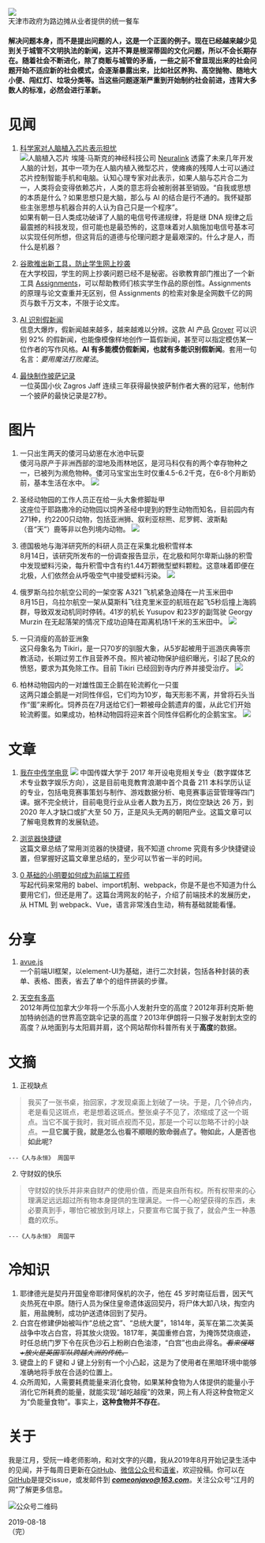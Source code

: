 ![](https://raw.githubusercontent.com/superJavo/image/master/breakfast.jpg)   
天津市政府为路边摊从业者提供的统一餐车

#### 解决问题本身，而不是提出问题的人，这是一个正面的例子。现在已经越来越少见到关于城管不文明执法的新闻，这并不算是根深蒂固的文化问题，所以不会长期存在。随着社会不断进化，除了商贩与城管的矛盾，一些之前不曾显现出来的社会问题开始不适应新的社会模式，会逐渐暴露出来，比如社区养狗、高空抛物、随地大小便、闯红灯、垃圾分类等。当这些问题逐渐严重到开始制约社会前进，违背大多数人的标准，必然会进行革新。

# 见闻
  
1. [科学家对人脑植入芯片表示担忧](https://thenextweb.com/tech/2019/08/16/implanting-ai-chips-in-your-mind-could-cause-you-to-lose-yourself-says-scientist/)   
![人脑植入芯片](https://raw.githubusercontent.com/superJavo/image/master/mind.png)
埃隆·马斯克的神经科技公司 [Neuralink](https://www.neuralink.com/) 透露了未来几年开发人脑的计划，其中一项为在人脑内植入微型芯片，使瘫痪的残障人士可以通过芯片控制智能手机和电脑。认知心理专家对此表示，如果人脑与芯片合二为一，人类将会变得依赖芯片，人类的意志将会被削弱甚至销毁。“自我或思想的本质是什么？如果思想只是大脑，那么与 AI 的结合是行不通的。我怀疑那些主张思想与机器合并的人认为自己只是一个程序”。  
如果有朝一日人类成功破译了人脑的电信号传递规律，将是继 DNA 规律之后最震撼的科技发现，但可能也是最恐怖的，这意味着对人脑施加电信号基本可以实现任何所想，但这背后的道德与伦理问题才是最艰深的。什么才是人，而什么是机器？

2. [谷歌推出新工具，防止学生网上抄袭](http://www.ifanr.com/1248629?utm_source=zaker&utm_medium=specialpage&utm_campaign=biz)   
在大学校园，学生的网上抄袭问题已经不是秘密。谷歌教育部门推出了一个新工具 [Assignments](https://edu.google.com/products/originality/?modal_active=none)，可以帮助教师们核实学生作品的原创性。Assignments 的原理与论文查重并无区别，但 Assignments 的检索对象是全网数千亿的网页与数千万文本，不限于论文库。

3. [AI 识别假新闻](https://www.ifanr.com/1249217)   
信息大爆炸，假新闻越来越多，越来越难以分辨。这款 AI 产品 [Grover](https://news.cs.washington.edu/2019/06/11/allen-school-and-ai2-researchers-unveil-grover-a-new-tool-for-fighting-fake-news-in-the-age-of-ai) 可以识别 92% 的假新闻，也能像模像样地创作一篇假新闻，甚至可以指定模仿某一位作者的写作风格。**AI 有多能模仿假新闻，也就有多能识别假新闻**。套用一句名言：*要用魔法打败魔法*。

4. [最快制作披萨记录](https://m.huanqiu.com/article/9CaKrnKmeID)  
一位英国小伙 Zagros Jaff 连续三年获得最快披萨制作者大赛的冠军，他制作一个披萨的最快记录是27秒。

# 图片

1. 一只出生两天的倭河马幼崽在水池中玩耍  
倭河马原产于非洲西部的湿地及雨林地区，是河马科仅有的两个幸存物种之一，已被列为濒危物种。倭河马宝宝出生时仅重4.5-6.2千克，在6-8个月断奶前，基本生活在水中。
![](https://raw.githubusercontent.com/superJavo/image/master/hippo.jpg)

2. 圣经动物园的工作人员正在给一头大象修脚趾甲  
这座位于耶路撒冷的动物园以饲养圣经中提到的野生动物而知名，目前园内有271种，约2200只动物，包括亚洲狮、叙利亚棕熊、尼罗鳄、波斯黇（音“天”）鹿等非以色列境内动物。
![](https://raw.githubusercontent.com/superJavo/image/master/elephantfoot.jpg)

3. 德国极地与海洋研究所的科研人员正在采集北极积雪样本  
8月14日，该研究所发布的一份调查报告显示，在北极和阿尔卑斯山脉的积雪中发现塑料污染，每升积雪中含有约1.44万颗微型塑料颗粒。这意味着即便在北极，人们依然会从呼吸空气中接受塑料污染。
![](https://raw.githubusercontent.com/superJavo/image/master/airplaneice.jpg)

4. 俄罗斯乌拉尔航空公司的一架空客 A321 飞机紧急迫降在一片玉米田中  
8月15日，乌拉尔航空一架从莫斯科飞往克里米亚的航班在起飞5秒后撞上海鸥群，导致双发动机同时停转。41岁的机长 Yusupov 和23岁的副驾驶 Georgy Murzin 在无起落架的情况下成功迫降在距离机场1千米的玉米田中。
![](https://raw.githubusercontent.com/superJavo/image/master/airplane.jpg)

5. 一只消瘦的高龄亚洲象  
这只母象名为 Tikiri，是一只70岁的驯服大象，从5岁起被用于巡游庆典等宗教活动，长期过劳工作且营养不良。照片被动物保护组织曝光，引起了民众的愤怒，要求为其免除工作。目前 Tikiri 已经回到寺内疗养并接受治疗。
![](https://raw.githubusercontent.com/superJavo/image/master/elephant.jpg)

6. 柏林动物园内的一对雄性国王企鹅在轮流孵化一只蛋  
这两只雄企鹅是一对同性伴侣，它们均为10岁，每天形影不离，并曾将石头当作“蛋”来孵化。饲养员在7月送给它们一颗被母企鹅遗弃的蛋，从此它们开始轮流孵蛋。如果成功，柏林动物园将迎来首个同性伴侣孵化的企鹅宝宝。
![](https://raw.githubusercontent.com/superJavo/image/master/penguin.jpg)

# 文章

1. [我在中传学电竞](http://www.geekpark.net/news/246044) 
![](https://raw.githubusercontent.com/superJavo/image/master/game.jpg)
中国传媒大学于 2017 年开设电竞相关专业（数字媒体艺术专业数字娱乐方向），这是目前电竞教育浪潮中首个具备 211 本科学历认证的专业，包括电竞赛事策划与制作、游戏数据分析、电竞赛事运营管理等四门课。据不完全统计，目前电竞行业从业者人数为五万，岗位空缺达 26 万，到 2020 年人才缺口或扩大至 50 万，正是风头无两的朝阳产业。这篇文章可以了解电竞教育的发展轨迹。

2. [浏览器快捷键](https://www.runningcheese.com/skills)   
这篇文章总结了常用浏览器的快捷键，我不知道 chrome 究竟有多少快捷键设置，但掌握好这篇文章里总结的，至少可以节省一半的时间。

3. [0 基础的小明要如何成为前端工程师](https://medium.com/hulis-blog/frontend-engineer-guide-297821512f4e)  
写起代码来常用的 babel、import机制、webpack，你是不是也不知道为什么要用它们，但还是用了。这篇台湾网友的帖子，介绍了前端技术的发展历史，从 HTML 到 webpack、Vue，语言非常浅白生动，稍有基础就能看懂。

# 分享

1. [avue.js](https://avuejs.com)   
一个前端UI框架，以element-UI为基础，进行二次封装，包括各种封装的表单、表格、图表，省去了单个的组件拼装的步骤。

2. [天空有多高](https://www.secaibi.com/howbigisspace)  
2012年两位加拿大少年将一个乐高小人发射升空的高度？2012年菲利克斯·鲍加特纳创造的世界高空跳伞记录的高度？2013年伊朗将一只猴子发射到太空的高度？从地面到与太阳肩并肩，这个网站帮你科普所有关于**高度**的数据。

# 文摘

1. 正视缺点   
>我买了一张书桌，抬回家，才发现桌面上划破了一块。于是，几个钟点内，老是看见这斑点，老是想着这斑点。整张桌子不见了，浓缩成了这一个斑点。当它不属于我时，我对斑点视而不见，那是一个可以忽略不计的小缺点。**一旦它属于我，就是怎么也看不顺眼的致命弱点了。物如此，人是否也如此呢?**  

    ---《人与永恒》 周国平

2. 守财奴的快乐
>守财奴的快乐并非来自财产的使用价值，而是来自所有权。所有权带来的心理满足远远超过所有物本身提供的生理满足。一件一心盼望获得的东西，未必要真到手，哪怕它被放到月球上，只要宣布它属于我了，就会产生一种愚蠢的欢乐。

    ---《人与永恒》 周国平

# 冷知识

1. 耶律德光是契丹开国皇帝耶律阿保机的次子，他在 45 岁时南征后晋，因天气炎热死在中原。随行人员为保住皇帝遗体返回契丹，将尸体大卸八块，掏空内脏，用盐腌制，成功护送遗体回到了契丹。
2. 白宫在修建伊始被叫作“总统之宫”、“总统大厦”，1814年，英军在第二次美英战争中攻占白宫，将其放火烧毁。1817年，美国重修白宫，为掩饰焚烧痕迹，时任总统门罗下令在灰色沙石上粉刷白色油漆，“白宫”也由此得名。~~*看来侵略+放火是英国军队跨越大洲的传统。*~~
3. 键盘上的 F 键和 J 键上分别有一个小凸起，这是为了使用者在黑暗环境中能够准确地将手放在合适的位置上。
4. 众所周知，人需要耗费能量来消化食物，如果某种食物为人体提供的能量小于消化它所耗费的能量，就能实现“越吃越瘦”的效果，网上有人将这种食物定义为“负能量食物”。事实上，**这种食物并不存在**。

# 关于
我是江月，受阮一峰老师影响，和对文字的兴趣，我从2019年8月开始记录生活中的见闻，并于每周日更新在[GitHub](https://superjavo.github.io/weekly)、[微信公众号](https://weixin.sogou.com/weixin?type=1&s_from=input&query=Javo-Net&ie=utf8&_sug_=n&_sug_type_=)和[语雀](https://www.yuque.com/javo/weekly)，欢迎投稿。你可以在[GitHub](https://github.com/superJavo/weekly)是提交issue，或发邮件到 [***comeonjavo@163.com***](mailto://comeonjavo@163.com)。关注公众号“江月的网”了解更多信息。   

![公众号二维码](https://raw.githubusercontent.com/superJavo/image/master/wx_logo.jpg)

2019-08-18   
（完）